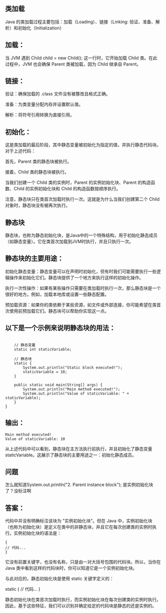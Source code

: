 ## 类加载
Java 的类加载过程主要包括：加载（Loading）、链接（Linking: 验证、准备、解析）和初始化（Initialization）

## 加载：
当 JVM 遇到 Child child = new Child(); 这一行时，它开始加载 Child 类。在此过程中，JVM 也会确保 Parent 类被加载，因为 Child 继承自 Parent。

## 链接：

验证：确保加载的 .class 文件没有被篡改且格式正确。

准备：为类变量分配内存并设置默认值。

解析：将符号引用转换为直接引用。

## 初始化：
这是类加载的最后阶段，其中静态变量被初始化为指定的值，并执行静态代码块。对于上述代码：

首先，Parent 类的静态块被执行。

接着，Child 类的静态块被执行。

当我们创建一个 Child 类的实例时，Parent 的实例初始化块、Parent 的构造函数、Child 的实例初始化块和 Child 的构造函数按顺序执行。

注意，静态块只在类首次加载时执行一次。这就是为什么当我们创建第二个 Child 对象时，静态块没有被再次执行。

## 静态块
静态块，也称为静态初始化块，是Java中的一个特殊结构，用于初始化静态成员（如静态变量）。它在类首次加载到JVM时执行，并且只执行一次。

## 静态块的主要用途：

初始化静态变量：静态变量可以在声明时初始化，但有时我们可能需要执行一些逻辑操作来初始化它们。静态块提供了一个地方来执行这样的初始化操作。

执行一次性操作：如果有某些操作只需要在类加载时执行一次，那么静态块是一个很好的地方。例如，加载本地库或设置一些静态配置。

预加载资源：如果你的类依赖于某些资源，如文件或外部连接，你可能希望在类首次使用前预加载它们。静态块可以帮助你实现这一点。
## 以下是一个示例来说明静态块的用法：
```public class StaticBlockExample {
    
    // 静态变量
    static int staticVariable;

    // 静态块
    static {
        System.out.println("Static block executed!");
        staticVariable = 10;
    }

    public static void main(String[] args) {
        System.out.println("Main method executed!");
        System.out.println("Value of staticVariable: " + staticVariable);
    }
}
```
## 输出：
```Static block executed!
Main method executed!
Value of staticVariable: 10
```
从上述代码中可以看到，静态块在主方法执行前执行，并且初始化了静态变量 staticVariable。这展示了静态块的主要用途之一：初始化静态成员。

## 问题 
怎么就知道System.out.println("2. Parent instance block");
是实例初始化块了？没标注啊

## 答案：
代码中并没有明确标注该块为 "实例初始化块"。但在 Java 中，实例初始化块（也称为初始化块）是定义在类中的非静态块，并且它在每次创建类的实例时执行。实例初始化块的语法是：
    
    {
    // 代码...
    }
它没有前置关键字，也没有名称，只是由一对大括号包围的代码块。所以，当你在 Java 类中看到这样的代码块时，你可以知道它是一个实例初始化块。

与此对应的，静态初始化块是使用 static 关键字定义的：

static {
// 代码...
}

静态初始化块在类首次加载时执行，而实例初始化块在每次创建类的实例时执行。
因此，基于这些特征，我们可以识别并确定给定的代码块是静态的还是实例的。


